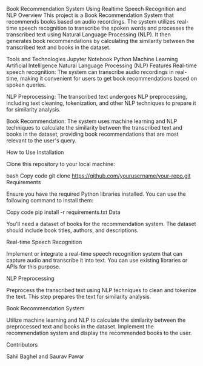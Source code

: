 Book Recommendation System Using Realtime Speech Recognition and NLP
Overview
This project is a Book Recommendation System that recommends books based on audio recordings. The system utilizes real-time speech recognition to transcribe the spoken words and processes the transcribed text using Natural Language Processing (NLP). It then generates book recommendations by calculating the similarity between the transcribed text and books in the dataset.

Tools and Technologies
Jupyter Notebook
Python
Machine Learning
Artificial Intelligence
Natural Language Processing (NLP)
Features
Real-time speech recognition: The system can transcribe audio recordings in real-time, making it convenient for users to get book recommendations based on spoken queries.

NLP Preprocessing: The transcribed text undergoes NLP preprocessing, including text cleaning, tokenization, and other NLP techniques to prepare it for similarity analysis.

Book Recommendation: The system uses machine learning and NLP techniques to calculate the similarity between the transcribed text and books in the dataset, providing book recommendations that are most relevant to the user's query.

How to Use
Installation

Clone this repository to your local machine:

bash
Copy code
git clone https://github.com/yourusername/your-repo.git
Requirements

Ensure you have the required Python libraries installed. You can use the following command to install them:

Copy code
pip install -r requirements.txt
Data

You'll need a dataset of books for the recommendation system. The dataset should include book titles, authors, and descriptions.

Real-time Speech Recognition

Implement or integrate a real-time speech recognition system that can capture audio and transcribe it into text. You can use existing libraries or APIs for this purpose.

NLP Preprocessing

Preprocess the transcribed text using NLP techniques to clean and tokenize the text. This step prepares the text for similarity analysis.

Book Recommendation System

Utilize machine learning and NLP to calculate the similarity between the preprocessed text and books in the dataset. Implement the recommendation system and display the recommended books to the user.

Contributors

Sahil Baghel and Saurav Pawar
